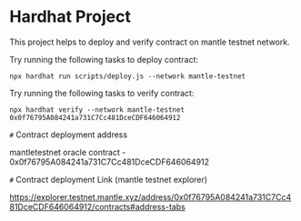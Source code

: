 # Hardhat Project

This project helps to deploy and verify contract on mantle testnet network.

Try running the following tasks to deploy contract:

```shell
npx hardhat run scripts/deploy.js --network mantle-testnet

```

Try running the following tasks to verify contract:

```shell
npx hardhat verify --network mantle-testnet 0x0f76795A084241a731C7Cc481DceCDF646064912

```

`#` Contract deployment address

mantletestnet oracle contract - 0x0f76795A084241a731C7Cc481DceCDF646064912  

`#` Contract deployment Link (mantle testnet explorer)

https://explorer.testnet.mantle.xyz/address/0x0f76795A084241a731C7Cc481DceCDF646064912/contracts#address-tabs